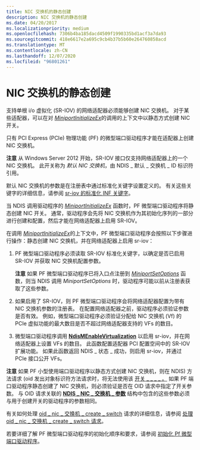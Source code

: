 ```yaml
---
title: NIC 交换机的静态创建
description: NIC 交换机的静态创建
ms.date: 04/20/2017
ms.localizationpriority: medium
ms.openlocfilehash: 7306b4ba185dacd4509f1990335bd1acf3a7da93
ms.sourcegitcommit: 418e6617e2a695c9cb4b37b5b60e264760858acd
ms.translationtype: MT
ms.contentlocale: zh-CN
ms.lasthandoff: 12/07/2020
ms.locfileid: "96801261"
---
```

# <a name="static-creation-of-a-nic-switch"></a>NIC 交换机的静态创建


支持单根 i/o 虚拟化 (SR-IOV) 的网络适配器必须能够创建 NIC 交换机。 对于某些适配器，可以在对 [*MiniportInitializeEx*](/windows-hardware/drivers/ddi/ndis/nc-ndis-miniport_initialize)的调用的上下文中以静态方式创建 NIC 开关。

只有 PCI Express (PCIe) 物理功能 (PF) 的微型端口驱动程序才能在适配器上创建 NIC 交换机。

**注意**  从 Windows Server 2012 开始，SR-IOV 接口仅支持网络适配器上的一个 NIC 交换机。 此开关称为 *默认 NIC 交换机*，由 NDIS \_ 默认 \_ 交换机 \_ ID 标识符引用。

 

默认 NIC 交换机的参数是在注册表中通过标准化关键字设置定义的。 有关这些关键字的详细信息，请参阅 [sr-iov 的标准化 INF 关键字](standardized-inf-keywords-for-sr-iov.md)。

当 NDIS 调用驱动程序的 [*MiniportInitializeEx*](/windows-hardware/drivers/ddi/ndis/nc-ndis-miniport_initialize) 函数时，PF 微型端口驱动程序将静态创建 NIC 开关。 通常，驱动程序会先将 NIC 交换机作为其初始化序列的一部分进行创建和配置，然后才能在网络适配器上启用 SR-IOV。

在调用 [*MiniportInitializeEx*](/windows-hardware/drivers/ddi/ndis/nc-ndis-miniport_initialize)的上下文中，PF 微型端口驱动程序会按照以下步骤进行操作：静态创建 NIC 交换机，并在网络适配器上启用 sr-iov：

1.  PF 微型端口驱动程序必须读取 SR-IOV 标准化关键字，以确定是否已启用 SR-IOV 并获取 NIC 交换机配置参数。

    **注意**  如果 PF 微型端口驱动程序已将入口点注册到 [*MiniportSetOptions*](/windows-hardware/drivers/ddi/ndis/nc-ndis-set_options) 函数，则当 NDIS 调用 *MiniportSetOptions* 时，驱动程序可能以前从注册表获取了这些参数。

     

2.  如果启用了 SR-IOV，则 PF 微型端口驱动程序会将网络适配器配置为带有 NIC 交换机参数的注册表。 在配置网络适配器之前，驱动程序必须验证参数是否有效。 例如，微型端口驱动程序必须验证分配给 NIC 交换机 (Vf) 的 PCIe 虚拟功能的最大数目是否不超过网络适配器支持的 VFs 的数目。

3.  微型端口驱动程序调用 [**NdisMEnableVirtualization**](/windows-hardware/drivers/ddi/ndis/nf-ndis-ndismenablevirtualization) 以启用 sr-iov，并在网络适配器上设置 VFs 的数目。 此函数配置适配器 PCI 配置空间中的 SR-IOV 扩展功能。 如果此函数返回 NDIS \_ 状态 \_ 成功，则启用 sr-iov，并通过 PCIe 接口公开 VFs。

**注意** 如果 PF 小型使用端口驱动程序以静态方式创建 NIC 交换机，则在 NDIS) 方法请求 (oid 发出对象标识符方法请求时，将无法使用该 [开关 \_ \_ \_ \_ 。](./oid-nic-switch-create-switch.md) 如果 PF 端口驱动程序静态创建了 NIC 交换机，则必须验证是否在 OID 请求中指定了开关参数。 与 OID 请求关联的 [**NDIS \_ NIC \_ 交换机 \_ 参数**](/windows-hardware/drivers/ddi/ntddndis/ns-ntddndis-_ndis_nic_switch_parameters) 结构中包含的这些参数必须与用于创建开关的驱动程序的参数相同。

 

有关如何处理 [oid \_ nic \_ 交换机 \_ create \_ switch](./oid-nic-switch-create-switch.md) 请求的详细信息，请参阅 [处理 oid \_ nic \_ 交换机 \_ create \_ switch 请求](handling-the-oid-nic-switch-create-switch-request.md)。

若要详细了解 PF 微型端口驱动程序的初始化顺序和要求，请参阅 [初始化 Pf 微型端口驱动程序](initializing-a-pf-miniport-driver.md)。

 

